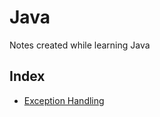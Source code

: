 # Java

Notes created while learning Java

## Index

-   [Exception Handling](./exceptionHandling/exceptionHandling.md)
